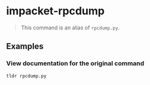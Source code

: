 # impacket-rpcdump

> This command is an alias of `rpcdump.py`.

## Examples

### View documentation for the original command

```bash
tldr rpcdump.py
```
